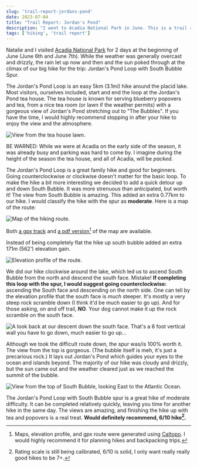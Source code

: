 ```yaml
---
slug: 'trail-report-jordans-pond'
date: 2023-07-04
title: "Trail Report: Jordan's Pond"
description: "I went to Acadia National Park in June. This is a trail report for the Jordan's Pond loop with South Bubble spur."
tags: ['hiking', 'trail report']
---
```


Natalie and I visited [Acadia National Park](https://www.nps.gov/acad/index.htm) for 2 days at the beginning of June (June 6th and June 7th). While the weather was generally overcast and drizzly, the rain let up now and then and the sun poked through at the climax of our big hike for the trip: Jordan's Pond Loop with South Bubble Spur.

The Jordan's Pond Loop is an easy 5km (3.1mi) hike around the placid lake. Most visitors, ourselves included, start and end the loop at the Jordan's Pond tea house. The tea house is known for serving blueberry popovers and tea, from a nice tea room (or lawn if the weather permits) with a gorgeous view of Jordan's Pond stretching out to "The Bubbles". If you have the time, I would highly recommend stopping in after your hike to enjoy the view and the atmosphere.

<!-- Insert image of bubbles view -->
![View from the tea house lawn.](/assets/trails/jordans_pond_south_bubble/bubble_view_from_tea_house.webp)

BE WARNED: While we were at Acadia on the early side of the season, it was already busy and parking was hard to come by. I imagine during the height of the season the tea house, and all of Acadia, will be *packed*.

The Jordan's Pond Loop is a great family hike and good for beginners. Going counterclockwise or clockwise doesn't matter for the basic loop. To make the hike a bit more interesting we decided to add a quick detour up and down South Bubble. It was more strenuous than anticipated, but worth it! The view from South Bubble is amazing. This added an extra 0.77km to our hike. I would classify the hike with the spur as **moderate**. Here is a map of the route:

<!-- Insert image of map -->
![Map of the hiking route.](/assets/trails/jordans_pond_south_bubble/map_image.webp)

Both [a gpx track](/assets/trails/jordans_pond_south_bubble/trail.gpx) and [a pdf version](/assets/trails/jordans_pond_south_bubble/map.pdf)[^1] of the map are available.

Instead of being completely flat the hike up south bubble added an extra 171m (562') elevation gain.

<!-- Insert elevation profile -->
![Elevation profile of the route.](/assets/trails/jordans_pond_south_bubble/elevation_profile.webp)

We did our hike clockwise around the lake, which led us to ascend South Bubble from the north and descend the south face. Mistake! **If completing this loop with the spur, I would suggest going counterclockwise:** ascending the South face and descending on the north side. One can tell by the elevation profile that the south face is *much* steeper. It's mostly a very steep rock scramble down (I think it'd be much easier to go up). And for those asking, on and off trail, **NO**. Your dog cannot make it up the rock scramble on the south face.

<!-- Insert image of descent -->
![A look back at our descent down the south face. That's a 6 foot vertical wall you have to go down, much easier to go up...](/assets/trails/jordans_pond_south_bubble/descent_south_face.webp)

Although we took the difficult route down, the spur was/is 100% worth it. The view from the top is gorgeous. (The bubble itself is meh, it's just a precarious rock.) It lays out Jordan's Pond which guides your eyes to the ocean and islands beyond. The majority of our hike was cloudy and drizzly, but the sun came out and the weather cleared just as we reached the summit of the bubble.

<!-- Insert image from the top -->
![View from the top of South Bubble, looking East to the Atlantic Ocean.](/assets/trails/jordans_pond_south_bubble/view_from_the_top.webp)

The Jordan's Pond Loop with South Bubble spur is a great hike of moderate difficulty. It can be completed relatively quickly, leaving you time for another hike in the same day. The views are amazing, and finishing the hike up with tea and popovers is a real treat. **Would definitely recommend, 6/10 hike[^2].**


[^1]: Maps, elevation profile, and gpx route were generated using [Caltopo](https://caltopo.com/). I would highly recommend it for planning hikes and backpacking trips.
[^2]: Rating scale is still being calibrated, 6/10 is solid, I only want really really good hikes to be 7+.
